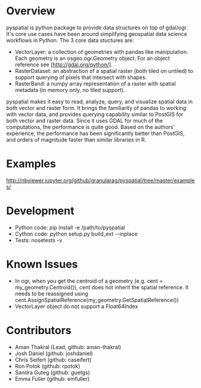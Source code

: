# Overview

pyspatial is python package to provide data structures on top of gdal/ogr. It's core use cases have been around simplifying geospatial data science
workflows in Python.  The 3 core data stuctures are:

* VectorLayer: a collection of geometries with pandas like manipulation.  Each geometry is an osgeo.ogr.Geometry object. For an object reference see [http://gdal.org/python/].
* RasterDataset: an abstraction of a spatial raster (both tiled on untiled) to support querying of pixels that intersect with shapes.
* RasterBand: a numpy array representation of a raster with spatial metadata (in memory only, no tiled support).

pyspatial makes it easy to read, analyze, query, and visualize spatial data in both vector and raster form. It brings the familiarity of pandas to working with vector data, and provides querying capability similar to PostGIS for both vector and raster data.  Since it uses GDAL for much of the computations, the performance is quite good.  Based on the authors' experience, the performance has been significantly better than PostGIS, and orders of magnitude faster than similar libraries in R.



# Examples

http://nbviewer.jupyter.org/github/granularag/pyspatial/tree/master/examples/


# Development

* Python code: pip install -e /path/to/pyspatial
* Cython code: python setup.py build_ext --inplace
* Tests: nosetests -v

# Known Issues

* In ogr, when you get the centroid of a geometry (e.g. cent = my_geometry.Centroid()), cent does not inherit the spatial reference. It needs to be reassigned using cent.AssignSpatialReference(my_geometry.GetSpatialReference())
* VectorLayer object do not support a Float64Index

# Contributors

* Aman Thakral (Lead, github: aman-thakral)
* Josh Daniel (github: joshdaniel)
* Chris Seifert (github: caseifert)
* Ron Potok (github: rpotok)
* Sandra Guteg (github: guetgs)
* Emma Fuller (github: emfuller)
